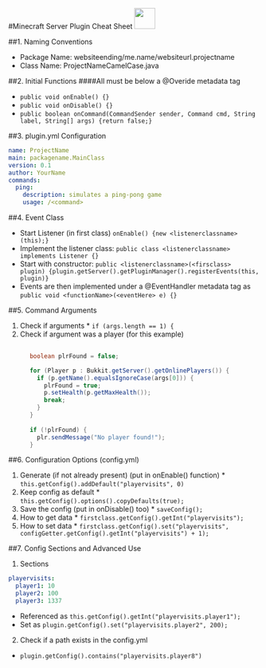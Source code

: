 #Minecraft Server Plugin Cheat Sheet <img src="https://hydra-media.cursecdn.com/minecraft.gamepedia.com/c/c5/Grass.png" width="42">

##1. Naming Conventions
 * Package Name: websiteending/me.name/websiteurl.projectname
 * Class Name: ProjectNameCamelCase.java

##2. Initial Functions
####All must be below a @Overide metadata tag
 * `public void onEnable() {}`
 * `public void onDisable() {}`
 * `public boolean onCommand(CommandSender sender, Command cmd, String label, String[] args) {return false;}`

##3. plugin.yml Configuration
```yaml
name: ProjectName
main: packagename.MainClass
version: 0.1
author: YourName
commands:
  ping:
    description: simulates a ping-pong game
    usage: /<command>
```
 
##4. Event Class
 * Start Listener (in first class) `onEnable() {new <listenerclassname>(this);}`
 * Implement the listener class: `public class <listenerclassname> implements Listener {}`
 * Start with constructor: `public <listenerclassname>(<firsclass> plugin) {plugin.getServer().getPluginManager().registerEvents(this, plugin)}`
 * Events are then implemented under a @EventHandler metadata tag as `public void <functionName>(<eventHere> e) {}`

##5. Command Arguments
  1. Check if arguments
    * `if (args.length == 1) {`
  2. Check if argument was a player (for this example)
```Java
      
      boolean plrFound = false;

      for (Player p : Bukkit.getServer().getOnlinePlayers()) {
        if (p.getName().equalsIgnoreCase(args[0])) {
          plrFound = true;
          p.setHealth(p.getMaxHealth());
          break;
        }
      }
      
      if (!plrFound) {
        plr.sendMessage("No player found!");
      }
```

##6. Configuration Options (config.yml)
  1. Generate (if not already present) (put in onEnable() function)
    * `this.getConfig().addDefault("playervisits", 0)`
  2. Keep config as default
    * `this.getConfig().options().copyDefaults(true);`
  3. Save the config (put in onDisable() too)
    * `saveConfig();`
  4. How to get data
    * `firstclass.getConfig().getInt("playervisits");`
  5. How to set data
    * `firstclass.getConfig().set("playervisits", configGetter.getConfig().getInt("playervisits") + 1);`
  
##7. Config Sections and Advanced Use
1. Sections
```yaml
playervisits:
  player1: 10
  player2: 100
  player3: 1337
```
  * Referenced as `this.getConfig().getInt("playervisits.player1");`
  * Set as `plugin.getConfig().set("playervisits.player2", 200);`
  
2. Check if a path exists in the config.yml
  * `plugin.getConfig().contains("playervisits.player8")`
